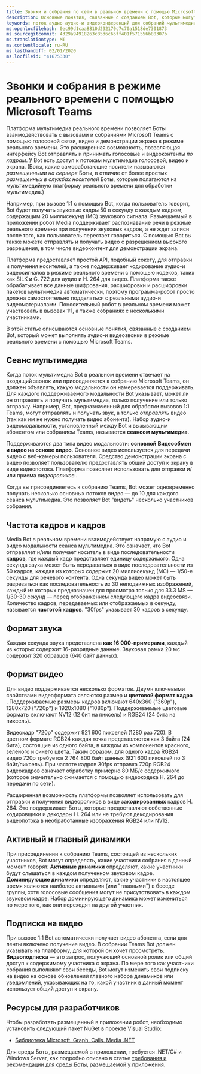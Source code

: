 ```yaml
---
title: Звонки и собрания по сети в реальном времени с помощью Microsoft Teams
description: Основные понятия, связанные с созданием Bot, которые могут выполнять голосовые и видеозвонки в режиме реального времени и собраний по сети.
keywords: поток аудио аудио-и видеоконференций для собраний мультимедиа в режиме реального времени, размещенной в службе мультимедиа
ms.openlocfilehash: 0ec99d1caa8810d292170c7c70a1518de7301873
ms.sourcegitcommit: 4329a94918263c85d6c65ff401f571556b80307b
ms.translationtype: MT
ms.contentlocale: ru-RU
ms.lasthandoff: 02/01/2020
ms.locfileid: "41675330"
---
```

# <a name="real-time-media-calls-and-meetings-with-microsoft-teams"></a>Звонки и собрания в режиме реального времени с помощью Microsoft Teams

Платформа мультимедиа реального времени позволяет Боты взаимодействовать с вызовами и собраниями Microsoft Teams с помощью голосовой связи, видео и демонстрации экрана в режиме реального времени. Это расширенная возможность, позволяющая интерфейсу Bot отправлять и принимать голосовые и видеоконтенты *по кадрам*. У Bot есть доступ к потокам мультимедиа голосовой, видео и экрана. (Боты, какие самоработающие носители называются _размещенными на сервере_ Боты, в отличие от более простых _размещенных в службах носителей_ Боты, которые полагаются на мультимедийную платформу реального времени для обработки мультимедиа.)

Например, при вызове 1:1 с помощью Bot, когда пользователь говорит, Bot будет получать звуковые кадры 50 в секунду с каждым кадром, содержащим 20 миллисекунд (МС) звукового сигнала. Размещаемый в приложении робот Media поддерживает распознавание речи в режиме реального времени при получении звуковых кадров, а не ждет записи после того, как пользователь перестает говориться. С помощью Bot вы также можете отправлять и получать видео с разрешением высокого разрешения, в том числе видеоконтент для демонстрации экрана.

Платформа предоставляет простой API, подобный сокету, для отправки и получения носителей, а также поддерживает кодирование аудио-и видеосигналов в режиме реального времени с помощью кодеков, таких как SILK и G. 722 для аудио и H. 264 для видео. Платформа также обрабатывает все данные шифрования, расшифровки и расшифровки пакетов мультимедиа автоматически, поэтому программа-робот просто должна самостоятельно подделаться с реальными аудио-и видеоматериалами. Поносительный робот в реальном времени может участвовать в вызовах 1:1, а также собраниях с несколькими участниками.

В этой статье описываются основные понятия, связанные с созданием Bot, который может выполнять аудио-и видеозвонки в режиме реального времени с помощью Microsoft Teams.

## <a name="media-session"></a>Сеанс мультимедиа

Когда поток мультимедиа Bot в реальном времени отвечает на входящий звонок или присоединяется к собранию Microsoft Teams, он должен объявлять, какую модальности он намеревается поддерживать. Для каждого поддерживаемого модальности Bot указывает, может ли он отправлять и получать мультимедиа, только получение или только отправку. Например, Bot, предназначенный для обработки вызовов 1:1 Teams, могут отправлять и получать звук, а только *отправлять* видео (так как им не нужно получать видео абонента). Набор аудио-и видеомодальности, установленный между Bot и вызывающим абонентом или собранием Teams, называется **сеансом мультимедиа**.

Поддерживаются два типа видео модальности: **основной** **Видеообмен и видео на основе видео**. Основное видео используется для передачи видео с веб-камеры пользователя. Средство демонстрации экрана с видео позволяет пользователю предоставлять общий доступ к экрану в виде видеопотока. Платформа позволяет использовать для отправки и/или приема *видеороликов* .

Когда вы присоединяетесь к собранию Teams, Bot может одновременно получать несколько основных потоков видео — до 10 для каждого сеанса мультимедиа. Это позволяет Bot "видеть" несколько участников собрания.

## <a name="frames-and-frame-rate"></a>Частота кадров и кадров

Media Bot в реальном времени взаимодействует напрямую с аудио и видео модальности сеанса мультимедиа. Это означает, что Bot отправляет и/или получает носитель в виде последовательности **кадров**, где каждый кадр представляет единицу содержимого. Одна секунда звука может быть передаваться в виде последовательности из 50 кадров, каждая из которых содержит 20 миллисекунд (МС) — 1/50-е секунды для речевого контента. Одна секунда видео может быть разрезаться как последовательность из 30 неподвижных изображений, каждый из которых предназначен для просмотра только для 33.3 MS — 1/30-30 секунд — перед отображением следующего кадра видеосвязи. Количество кадров, передаваемых или отображаемых в секунду, называется **частотой кадров**. "30fps" указывает 30 кадров в секунду.

## <a name="audio-format"></a>Формат звука

Каждая секунда звука представлена **как 16 000-примерами**, каждый из которых содержит 16-разрядные данные. Звуковая рамка 20 мс содержит 320 образцов (640 байт данных).

## <a name="video-format"></a>Формат видео

Для видео поддерживается несколько форматов. Двумя ключевыми свойствами видеоформата являются размер и **цветовой формат** **кадра** . Поддерживаемые размеры кадров включают 640x360 ("360p"), 1280x720 ("720p") и 1920x1080 ("1080p"). Поддерживаемые цветовые форматы включают NV12 (12 бит на пиксель) и RGB24 (24 бита на пиксель).

Видеокадр "720p" содержит 921 600 пикселей (1280 раз 720). В цветном формате RGB24 каждая точка представляется как 3 байта (24 бита), состоящие из одного байта, в каждом из компонентов красного, зеленого и синего цвета. Таким образом, для одного кадра RGB24 видео 720p требуется 2 764 800 байт данных (921 600 пикселей по 3 байт/пиксель). При частоте кадров 30fps отправка 720p RGB24 видеокадров означает обработку примерно 80 МБ/с содержимого (которое значительно сжимается с помощью видеокодека H. 264 до передачи по сети).

Расширенная возможность платформы позволяет использовать для отправки и получения видеороликов в виде **закодированных** кадров H. 264. Это поддерживает Боты, которые предоставляют собственные кодировщики и декодеры H. 264 или не требуют декодирования видеопотока в необработанные изображения RGB24 или NV12.

## <a name="active-and-dominant-speakers"></a>Активный и главный динамики

При присоединении к собранию Teams, состоящей из нескольких участников, Bot могут определять, какие участники собрания в данный момент говорят. **Активные динамики** определяют, какие участники будут слышаться в каждом полученном звуковом кадре. **Доминирующие динамики** определяют, какие участники в настоящее время являются наиболее активными (или "главными") в беседе группы, хотя голосовые сообщения могут не присутствовать в каждом звуковом кадре. Набор доминирующего динамика может измениться по мере того, как они переходят на другой участник.

## <a name="video-subscription"></a>Подписка на видео

При вызове 1:1 Bot автоматически получает видео абонента, если для ленты включено получение видео. В собрании Teams Bot должен указывать на платформу, для которой он хочет просмотреть. **Видеоподписка** — это запрос, получающий основной ролик или общий доступ к содержимому участника с экрана. По мере того как участники собрания выполняют свои беседы, Bot могут изменить свои подписку на видео на основе обновлений главного набора динамиков или уведомлений, указывающих на то, какой участник в данный момент использует общий доступ к экрану.

## <a name="developer-resources"></a>Ресурсы для разработчиков

Чтобы разработать размещенный в приложении робот, необходимо установить следующий пакет NuGet в проекте Visual Studio:

- [Библиотека Microsoft. Graph. Calls. Media .NET](https://www.nuget.org/packages/Microsoft.Graph.Communications.Calls.Media/)

Для среды Боты, размещаемой в приложении, требуется .NET/C# и Windows Server, как подробно описано в статье [требования и рекомендации для среды Боты, размещаемой у приложения](requirements-considerations-application-hosted-media-bots.md#application-hosted-media-bot-development-requires-cnet-and-windows-server).
